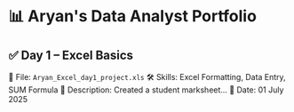 # 📊 Aryan's Data Analyst Portfolio

## ✅ Day 1 – Excel Basics

📁 File: `Aryan_Excel_day1_project.xls`
🛠️ Skills: Excel Formatting, Data Entry, SUM Formula
📝 Description: Created a student marksheet...
📅 Date: 01 July 2025